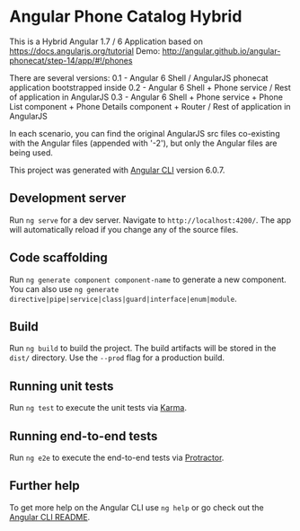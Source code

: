 # Angular Phone Catalog Hybrid

This is a Hybrid Angular 1.7 / 6 Application based on https://docs.angularjs.org/tutorial
Demo: http://angular.github.io/angular-phonecat/step-14/app/#!/phones

There are several versions:
0.1 - Angular 6 Shell / AngularJS phonecat application bootstrapped inside
0.2 - Angular 6 Shell + Phone service / Rest of application in AngularJS
0.3 - Angular 6 Shell + Phone service + Phone List component + Phone Details component + Router / Rest of application in AngularJS

In each scenario, you can find the original AngularJS src files co-existing with the Angular files (appended with '-2'), but only the Angular files are being used.

This project was generated with [Angular CLI](https://github.com/angular/angular-cli) version 6.0.7.

## Development server

Run `ng serve` for a dev server. Navigate to `http://localhost:4200/`. The app will automatically reload if you change any of the source files.

## Code scaffolding

Run `ng generate component component-name` to generate a new component. You can also use `ng generate directive|pipe|service|class|guard|interface|enum|module`.

## Build

Run `ng build` to build the project. The build artifacts will be stored in the `dist/` directory. Use the `--prod` flag for a production build.

## Running unit tests

Run `ng test` to execute the unit tests via [Karma](https://karma-runner.github.io).

## Running end-to-end tests

Run `ng e2e` to execute the end-to-end tests via [Protractor](http://www.protractortest.org/).

## Further help

To get more help on the Angular CLI use `ng help` or go check out the [Angular CLI README](https://github.com/angular/angular-cli/blob/master/README.md).
